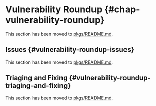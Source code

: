 # Vulnerability Roundup {#chap-vulnerability-roundup}

This section has been moved to [pkgs/README.md](https://github.com/NixOS/nixpkgs/blob/master/pkgs/README.md).

## Issues {#vulnerability-roundup-issues}

This section has been moved to [pkgs/README.md](https://github.com/NixOS/nixpkgs/blob/master/pkgs/README.md).

## Triaging and Fixing {#vulnerability-roundup-triaging-and-fixing}

This section has been moved to [pkgs/README.md](https://github.com/NixOS/nixpkgs/blob/master/pkgs/README.md).

